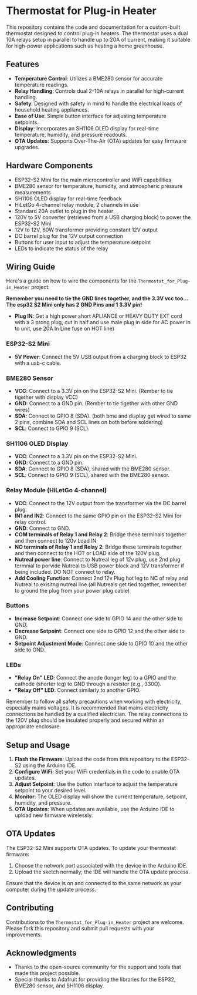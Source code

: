 # Thermostat for Plug-in Heater

This repository contains the code and documentation for a custom-built thermostat designed to control plug-in heaters. The thermostat uses a dual 10A relays setup in parallel to handle up to 20A of current, making it suitable for high-power applications such as heating a home greenhouse.

## Features

- **Temperature Control**: Utilizes a BME280 sensor for accurate temperature readings.
- **Relay Handling**: Controls dual 2-10A relays in parallel for high-current handling.
- **Safety**: Designed with safety in mind to handle the electrical loads of household heating appliances.
- **Ease of Use**: Simple button interface for adjusting temperature setpoints.
- **Display**: Incorporates an SH1106 OLED display for real-time temperature, humidity, and pressure readouts.
- **OTA Updates**: Supports Over-The-Air (OTA) updates for easy firmware upgrades.

## Hardware Components

- ESP32-S2 Mini for the main microcontroller and WiFi capabilities
- BME280 sensor for temperature, humidity, and atmospheric pressure measurements
- SH1106 OLED display for real-time feedback
- HiLetGo 4-channel relay module, 2 channels in use
- Standard 20A outlet to plug in the heater
- 120V to 5V converter (retrieved from a USB charging block) to power the ESP32-S2 Mini
- 12V to 12V, 60W transformer providing constant 12V output
- DC barrel plug for the 12V output connection
- Buttons for user input to adjust the temperature setpoint
- LEDs to indicate the status of the relay

## Wiring Guide

Here's a guide on how to wire the components for the `Thermostat_for_Plug-in_Heater` project:

**Remember you need to tie the GND lines together, and the 3.3V vcc too... The esp32 S2 Mini only has 2 GND Pins and 1 3.3V pin!**


- **Plug IN**: Get a high power short APLIANCE or HEAVY DUTY EXT cord with a 3 prong plug, cut in half and use male plug in side for AC power in to unit, use 20A In Line fuse on HOT line)

### ESP32-S2 Mini
- **5V Power**: Connect the 5V USB output from a charging block to ESP32 with a usb-c cable.


### BME280 Sensor
- **VCC**: Connect to a 3.3V pin on the ESP32-S2 Mini. (Rember to tie tigether with display VCC)
- **GND**: Connect to a GND pin. (Rember to tie tigether with other GND wires)
- **SDA**: Connect to GPIO 8 (SDA). (both bme and display get wired to same 2 pins, combine SDA and SCL lines on both before soldering)
- **SCL**: Connect to GPIO 9 (SCL).

### SH1106 OLED Display
- **VCC**: Connect to a 3.3V pin on the ESP32-S2 Mini.
- **GND**: Connect to a GND pin.
- **SDA**: Connect to GPIO 8 (SDA), shared with the BME280 sensor.
- **SCL**: Connect to GPIO 9 (SCL), shared with the BME280 sensor.

### Relay Module (HiLetGo 4-channel)
- **VCC**: Connect to the 12V output from the transformer via the DC barrel plug.
- **IN1 and IN2**: Connect to the same GPIO pin on the ESP32-S2 Mini for relay control.
- **GND**: Connect to GND.
- **COM terminals of Relay 1 and Relay 2**: Bridge these terminals together and then connect to 120v Load IN
- **NO terminals of Relay 1 and Relay 2**: Bridge these terminals together and then connect to the HOT or LOAD side of the 120V plug.
- **Nutreal power line**: Connect to Nutreal leg of 12v plug, use 2nd plug termnial to porvide Nutreal to USB power block and 12V transformer if being included. DO NOT connect to relay.
- **Add Cooling Function**: Connect 2nd 12v Plug hot leg to NC of relay and Nutreal to exisitng nutreal line (all Nutreals get tied together, remember to ground the plug from your power plug cable)

### Buttons
- **Increase Setpoint**: Connect one side to GPIO 14 and the other side to GND.
- **Decrease Setpoint**: Connect one side to GPIO 12 and the other side to GND.
- **Setpoint Adjustment Mode**: Connect one side to GPIO 10 and the other side to GND.

### LEDs
- **"Relay On" LED**: Connect the anode (longer leg) to a GPIO and the cathode (shorter leg) to GND through a resistor (e.g., 330Ω).
- **"Relay Off" LED**: Connect similarly to another GPIO.

Remember to follow all safety precautions when working with electricity, especially mains voltages. It is recommended that mains electricity connections be handled by a qualified electrician. The relay connections to the 120V plug should be insulated properly and secured within an appropriate enclosure.


## Setup and Usage

1. **Flash the Firmware**: Upload the code from this repository to the ESP32-S2 using the Arduino IDE.
2. **Configure WiFi**: Set your WiFi credentials in the code to enable OTA updates.
3. **Adjust Setpoint**: Use the button interface to adjust the temperature setpoint to your desired level.
4. **Monitor**: The OLED display will show the current temperature, setpoint, humidity, and pressure.
5. **OTA Updates**: When updates are available, use the Arduino IDE to upload new firmware wirelessly.

## OTA Updates

The ESP32-S2 Mini supports OTA updates. To update your thermostat firmware:

1. Choose the network port associated with the device in the Arduino IDE.
2. Upload the sketch normally; the IDE will handle the OTA update process.

Ensure that the device is on and connected to the same network as your computer during the update process.

## Contributing

Contributions to the `Thermostat_for_Plug-in_Heater` project are welcome. Please fork this repository and submit pull requests with your improvements.


## Acknowledgments

- Thanks to the open-source community for the support and tools that made this project possible.
- Special thanks to Adafruit for providing the libraries for the ESP32, BME280 sensor, and SH1106 display.
